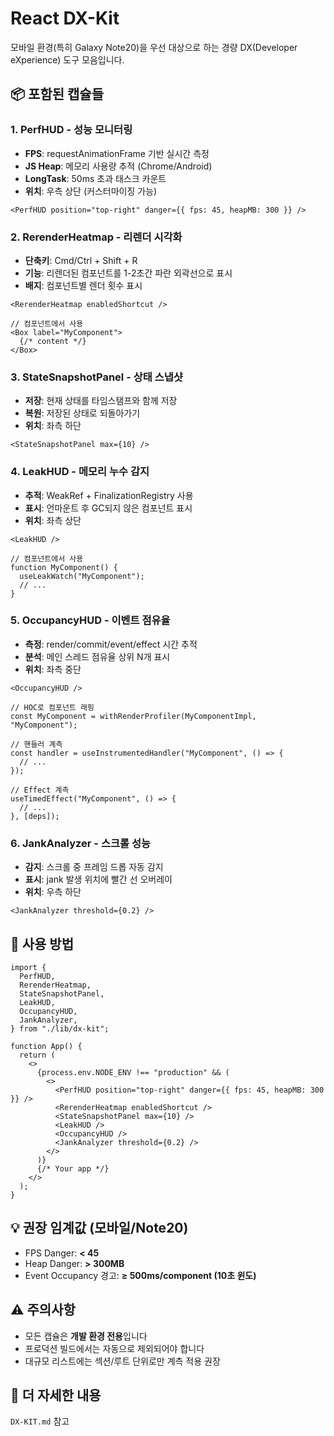 # React DX-Kit

모바일 환경(특히 Galaxy Note20)을 우선 대상으로 하는 경량 DX(Developer eXperience) 도구 모음입니다.

## 📦 포함된 캡슐들

### 1. PerfHUD - 성능 모니터링
- **FPS**: requestAnimationFrame 기반 실시간 측정
- **JS Heap**: 메모리 사용량 추적 (Chrome/Android)
- **LongTask**: 50ms 초과 태스크 카운트
- **위치**: 우측 상단 (커스터마이징 가능)

```tsx
<PerfHUD position="top-right" danger={{ fps: 45, heapMB: 300 }} />
```

### 2. RerenderHeatmap - 리렌더 시각화
- **단축키**: Cmd/Ctrl + Shift + R
- **기능**: 리렌더된 컴포넌트를 1-2초간 파란 외곽선으로 표시
- **배지**: 컴포넌트별 렌더 횟수 표시

```tsx
<RerenderHeatmap enabledShortcut />

// 컴포넌트에서 사용
<Box label="MyComponent">
  {/* content */}
</Box>
```

### 3. StateSnapshotPanel - 상태 스냅샷
- **저장**: 현재 상태를 타임스탬프와 함께 저장
- **복원**: 저장된 상태로 되돌아가기
- **위치**: 좌측 하단

```tsx
<StateSnapshotPanel max={10} />
```

### 4. LeakHUD - 메모리 누수 감지
- **추적**: WeakRef + FinalizationRegistry 사용
- **표시**: 언마운트 후 GC되지 않은 컴포넌트 표시
- **위치**: 좌측 상단

```tsx
<LeakHUD />

// 컴포넌트에서 사용
function MyComponent() {
  useLeakWatch("MyComponent");
  // ...
}
```

### 5. OccupancyHUD - 이벤트 점유율
- **측정**: render/commit/event/effect 시간 추적
- **분석**: 메인 스레드 점유율 상위 N개 표시
- **위치**: 좌측 중단

```tsx
<OccupancyHUD />

// HOC로 컴포넌트 래핑
const MyComponent = withRenderProfiler(MyComponentImpl, "MyComponent");

// 핸들러 계측
const handler = useInstrumentedHandler("MyComponent", () => {
  // ...
});

// Effect 계측
useTimedEffect("MyComponent", () => {
  // ...
}, [deps]);
```

### 6. JankAnalyzer - 스크롤 성능
- **감지**: 스크롤 중 프레임 드롭 자동 감지
- **표시**: jank 발생 위치에 빨간 선 오버레이
- **위치**: 우측 하단

```tsx
<JankAnalyzer threshold={0.2} />
```

## 🚀 사용 방법

```tsx
import {
  PerfHUD,
  RerenderHeatmap,
  StateSnapshotPanel,
  LeakHUD,
  OccupancyHUD,
  JankAnalyzer,
} from "./lib/dx-kit";

function App() {
  return (
    <>
      {process.env.NODE_ENV !== "production" && (
        <>
          <PerfHUD position="top-right" danger={{ fps: 45, heapMB: 300 }} />
          <RerenderHeatmap enabledShortcut />
          <StateSnapshotPanel max={10} />
          <LeakHUD />
          <OccupancyHUD />
          <JankAnalyzer threshold={0.2} />
        </>
      )}
      {/* Your app */}
    </>
  );
}
```

## 💡 권장 임계값 (모바일/Note20)
- FPS Danger: **< 45**
- Heap Danger: **> 300MB**
- Event Occupancy 경고: **≥ 500ms/component (10초 윈도)**

## ⚠️ 주의사항
- 모든 캡슐은 **개발 환경 전용**입니다
- 프로덕션 빌드에서는 자동으로 제외되어야 합니다
- 대규모 리스트에는 섹션/루트 단위로만 계측 적용 권장

## 📖 더 자세한 내용
`DX-KIT.md` 참고